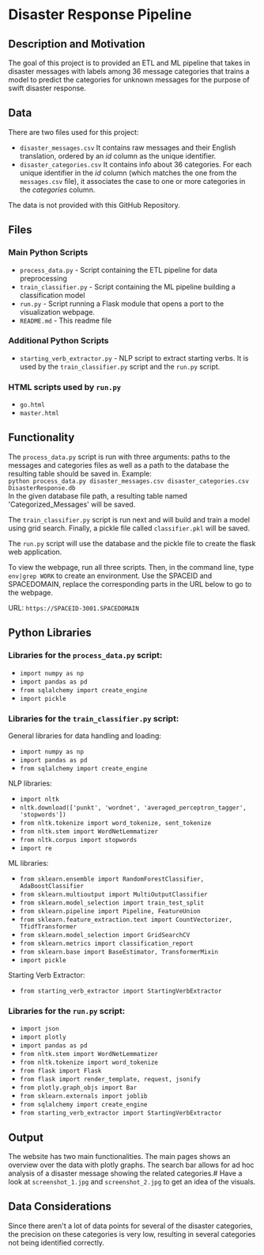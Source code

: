 # Disaster Response Pipeline

## Description and Motivation
The goal of this project is to provided an ETL and ML pipeline that takes in disaster messages with labels among 36 message categories that trains a model to predict the categories for unknown messages for the purpose of swift disaster response.

## Data
There are two files used for this project:
* `disaster_messages.csv` It contains raw messages and their English translation, ordered by an *id* column as the unique identifier.  
* `disaster_categories.csv` It contains info about 36 categories. For each unique identifier in the *id* column (which matches the one from the `messages.csv` file), it associates the case to one or more categories in the *categories* column.

The data is not provided with this GitHub Repository.

## Files

### Main Python Scripts
* `process_data.py` - Script containing the ETL pipeline for data preprocessing  
* `train_classifier.py` -  Script containing the ML pipeline building a classification model  
* `run.py` - Script running a Flask module that opens a port to the visualization webpage.
* `README.md` - This readme file  

### Additional Python Scripts
* `starting_verb_extractor.py` - NLP script to extract starting verbs. It is used by the `train_classifier.py` script and the `run.py` script.

### HTML scripts used by `run.py`
* `go.html`
* `master.html`

## Functionality
The `process_data.py` script is run with three arguments: paths to the messages and categories files as well as a path to the database the resulting table should be saved in. Example:  
`python process_data.py disaster_messages.csv disaster_categories.csv DisasterResponse.db`  
In the given database file path, a resulting table named 'Categorized_Messages' will be saved.

The `train_classifier.py` script is run next and will build and train a model using grid search. Finally, a pickle file called `classifier.pkl` will be saved.

The `run.py` script will use the database and the pickle file to create the flask web application.

To view the webpage, run all three scripts. Then, in the command line, type
`env|grep WORK` to create an environment.
Use the SPACEID and SPACEDOMAIN, replace the corresponding parts in the URL below to go to the webpage.  

URL: `https://SPACEID-3001.SPACEDOMAIN`

## Python Libraries
### Libraries for the `process_data.py` script:

* `import numpy as np`  
* `import pandas as pd`  
* `from sqlalchemy import create_engine`  
* `import pickle`  

### Libraries for the `train_classifier.py` script:

General libraries for data handling and loading:
* `import numpy as np`  
* `import pandas as pd`  
* `from sqlalchemy import create_engine`   

NLP libraries:  
* `import nltk`  
* `nltk.download(['punkt', 'wordnet', 'averaged_perceptron_tagger', 'stopwords'])`  
* `from nltk.tokenize import word_tokenize, sent_tokenize`  
* `from nltk.stem import WordNetLemmatizer`  
* `from nltk.corpus import stopwords`  
* `import re`  

ML libraries:
* `from sklearn.ensemble import RandomForestClassifier, AdaBoostClassifier`
* `from sklearn.multioutput import MultiOutputClassifier`
* `from sklearn.model_selection import train_test_split`
* `from sklearn.pipeline import Pipeline, FeatureUnion`
* `from sklearn.feature_extraction.text import CountVectorizer, TfidfTransformer`
* `from sklearn.model_selection import GridSearchCV`
* `from sklearn.metrics import classification_report`
* `from sklearn.base import BaseEstimator, TransformerMixin`
* `import pickle`

Starting Verb Extractor:
* `from starting_verb_extractor import StartingVerbExtractor`

### Libraries for the `run.py` script:

* `import json`
* `import plotly`
* `import pandas as pd`
* `from nltk.stem import WordNetLemmatizer`
* `from nltk.tokenize import word_tokenize`
* `from flask import Flask`
* `from flask import render_template, request, jsonify`
* `from plotly.graph_objs import Bar`
* `from sklearn.externals import joblib`
* `from sqlalchemy import create_engine`
* `from starting_verb_extractor import StartingVerbExtractor`

## Output
The website has two main functionalities. The main pages shows an overview over the data with plotly graphs. The search bar allows for ad hoc analysis of a disaster message showing the related categories.#
Have a look at `screenshot_1.jpg` and `screenshot_2.jpg` to get an idea of the visuals.

## Data Considerations
Since there aren't a lot of data points for several of the disaster categories,
the precision on these categories is very low, resulting in several categories not being identified correctly.
